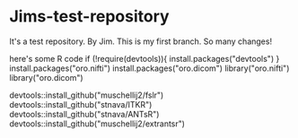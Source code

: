 # Jims-test-repository
It's a test repository. By Jim.
This is my first branch. So many changes!

here's some R code
if (!require(devtools)){
  install.packages("devtools")
}
install.packages("oro.nifti")
install.packages("oro.dicom")
library("oro.nifti")
library("oro.dicom")

devtools::install_github("muschellij2/fslr")
devtools::install_github("stnava/ITKR")
devtools::install_github("stnava/ANTsR")
devtools::install_github("muschellij2/extrantsr")

